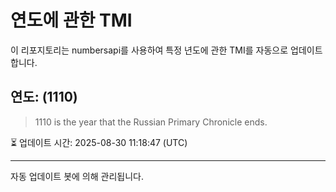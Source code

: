 
# 연도에 관한 TMI

이 리포지토리는 numbersapi를 사용하여 특정 년도에 관한 TMI를 자동으로 업데이트합니다.

## 연도: (1110)
> 1110 is the year that the Russian Primary Chronicle ends.

⏳ 업데이트 시간: 2025-08-30 11:18:47 (UTC)

---
자동 업데이트 봇에 의해 관리됩니다.
